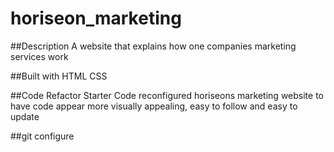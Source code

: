 # horiseon_marketing

##Description
A website that explains how one companies marketing services work

##Built with
HTML
CSS

##Code Refactor Starter Code
reconfigured horiseons marketing website to have code appear more visually appealing, easy to follow and easy to update

##git configure
